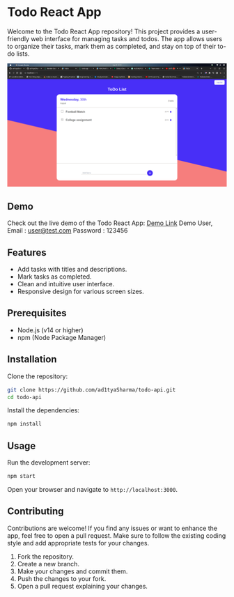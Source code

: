 
# Todo React App

Welcome to the Todo React App repository! This project provides a user-friendly web interface for managing tasks and todos. The app allows users to organize their tasks, mark them as completed, and stay on top of their to-do lists.


![Todo React App Screenshot](./public/preview.png)
## Demo

Check out the live demo of the Todo React App: [Demo Link](https://todo-client-12.netlify.app/)
Demo User,
Email : user@test.com
Password : 123456



## Features


- Add tasks with titles and descriptions.
- Mark tasks as completed.
- Clean and intuitive user interface.
- Responsive design for various screen sizes.

## Prerequisites

- Node.js (v14 or higher)
- npm (Node Package Manager)
## Installation

Clone the repository:
```bash
git clone https://github.com/ad1tyaSharma/todo-api.git
cd todo-api
```
Install the dependencies:
```bash
npm install
```

    
## Usage
Run the development server:
```bash
npm start
```
Open your browser and navigate to `http://localhost:3000`.


## Contributing

Contributions are welcome! If you find any issues or want to enhance the app, feel free to open a pull request. Make sure to follow the existing coding style and add appropriate tests for your changes.

1. Fork the repository.
2. Create a new branch.
2. Make your changes and commit them.
4. Push the changes to your fork.
5. Open a pull request explaining your changes.
